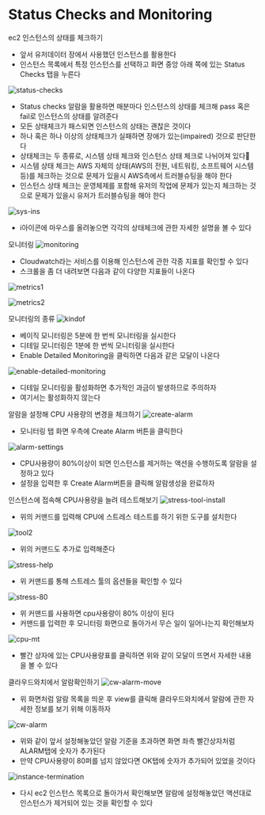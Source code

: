 # Status Checks and Monitoring

ec2 인스턴스의 상태를 체크하기
* 앞서 유저데이터 장에서 사용했던 인스턴스를 활용한다
* 인스턴스 목록에서 특정 인스턴스를 선택하고 화면 중앙 아래 쪽에 있는 Status Checks 탭을 누른다

![status-checks](./img/monitoring/status-checks.png)
* Status checks 알람을 활용하면 매분마다 인스턴스의 상태를 체크해 pass 혹은 fail로 인스턴스의 상태를 알려준다
* 모든 상태체크가 패스되면 인스턴스의 상태는 괜찮은 것이다
* 하나 혹은 하나 이상의 상태체크가 실패하면 장애가 있는(impaired) 것으로 판단한다
* 상태체크는 두 종류로, 시스템 상태 체크와 인스턴스 상태 체크로 나뉘어져 있다
* 시스템 상태 체크는 AWS 자체의 상태(AWS의 전원, 네트워킹, 소프트웨어 시스템 등)를 체크하는 것으로 문제가 있을시 AWS측에서 트러블슈팅을 해야 한다
* 인스턴스 상태 체크는 운영체제를 포함해 유저의 작업에 문제가 있는지 체크하는 것으로 문제가 있을시 유저가 트러블슈팅을 해야 한다

![sys-ins](./img/monitoring/system-and-instance.png)
* i아이콘에 마우스를 올려놓으면 각각의 상태체크에 관한 자세한 설명을 볼 수 있다

모니터링
![monitoring](./img/monitoring/monitoring.png)
* Cloudwatch라는 서비스를 이용해 인스턴스에 관한 각종 지표를 확인할 수 있다
* 스크롤을 좀 더 내려보면 다음과 같이 다양한 지표들이 나온다

![metrics1](./img/monitoring/metrics1.png)

![metrics2](./img/monitoring/metrics2.png)

모니터링의 종류
![kindof](./img/monitoring/kind-of-monitoring.png)
* 베이직 모니터링은 5분에 한 번씩 모니터링을 실시한다
* 디테일 모니터링은 1분에 한 번씩 모니터링을 실시한다
* Enable Detailed Monitoring을 클릭하면 다음과 같은 모달이 나온다

![enable-detailed-monitoring](./img/monitoring/detailed-monitoring.png)
* 디테일 모니터링을 활성화하면 추가적인 과금이 발생하므로 주의하자
* 여기서는 활성화하지 않는다

알람을 설정해 CPU 사용량의 변경을 체크하기
![create-alarm](./img/monitoring/create-alarm.png)
* 모니터링 탭 화면 우측에 Create Alarm 버튼을 클릭한다

![alarm-settings](./img/monitoring/alarm-settings.png)
* CPU사용량이 80%이상이 되면 인스턴스를 제거하는 액션을 수행하도록 알람을 설정하고 있다
* 설정을 입력한 후 Create Alarm버튼을 클릭해 알람생성을 완료하자

인스턴스에 접속해 CPU사용량을 늘려 테스트해보기
![stress-tool-install](./img/monitoring/stress-tool-install.png)
* 위의 커맨드를 입력해 CPU에 스트레스 테스트를 하기 위한 도구를 설치한다

![tool2](./img/monitoring/stress.png)
* 위의 커맨드도 추가로 입력해준다

![stress-help](./img/monitoring/stress-help-cmd.png)
* 위 커맨드를 통해 스트레스 툴의 옵션들을 확인할 수 있다

![stress-80](./img/monitoring/stress-80.png)
* 위 커맨드를 사용하면 cpu사용량이 80% 이상이 된다
* 커맨드를 입력한 후 모니터링 화면으로 돌아가서 무슨 일이 일어나는지 확인해보자

![cpu-mt](./img/monitoring/cpu-mt.png)
* 빨간 상자에 있는 CPU사용량표를 클릭하면 위와 같이 모달이 뜨면서 자세한 내용을 볼 수 있다

클라우드와치에서 알람확인하기
![cw-alarm-move](./img/monitoring/cw-alarm-move.png)
* 위 화면처럼 알람 목록을 띄운 후 view를 클릭해 클라우드와치에서 알람에 관한 자세한 정보를 보기 위해 이동하자

![cw-alarm](./img/monitoring/cw-alarm.png)
* 위와 같이 앞서 설정해놓았던 알람 기준을 초과하면 화면 좌측 빨간상자처럼 ALARM탭에 숫자가 추가된다
* 만약 CPU사용량이 80퍼를 넘지 않았다면 OK탭에 숫자가 추가되어 있었을 것이다

![instance-termination](./img/monitoring/instance-termination.png)
* 다시 ec2 인스턴스 목록으로 돌아가서 확인해보면 알람에 설정해놓았던 액션대로 인스턴스가 제거되어 있는 것을 확인할 수 있다
